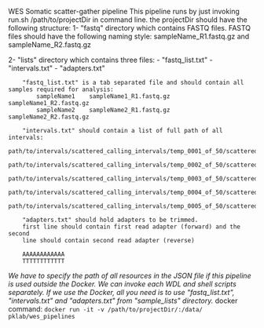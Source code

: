 WES Somatic scatter-gather pipeline
This pipeline runs by just invoking run.sh /path/to/projectDir in command line.
the projectDir should have the following structure:
1- "fastq" directory which contains FASTQ files. FASTQ files should have the following naming style:
    sampleName_R1.fastq.gz and sampleName_R2.fastq.gz

2- "lists" directory which contains three files:
    - "fastq_list.txt"
    - "intervals.txt"
    - "adapters.txt"

        "fastq_list.txt" is a tab separated file and should contain all samples required for analysis:
            sampleName1    sampleName1_R1.fastq.gz    sampleName1_R2.fastq.gz
            sampleName2    sampleName2_R1.fastq.gz    sampleName2_R2.fastq.gz

        "intervals.txt" should contain a list of full path of all intervals:
        path/to/intervals/scattered_calling_intervals/temp_0001_of_50/scattered.interval_list
        path/to/intervals/scattered_calling_intervals/temp_0002_of_50/scattered.interval_list
        path/to/intervals/scattered_calling_intervals/temp_0003_of_50/scattered.interval_list
        path/to/intervals/scattered_calling_intervals/temp_0004_of_50/scattered.interval_list
        path/to/intervals/scattered_calling_intervals/temp_0005_of_50/scattered.interval_list

        "adapters.txt" should hold adapters to be trimmed.
        first line should contain first read adapter (forward) and the second
        line should contain second read adapter (reverse)

        AAAAAAAAAAAA
        TTTTTTTTTTTT
*We have to specify the path of all resources in the JSON file if this pipeline is used outside the Docker.*
*We can invoke each WDL and shell scripts separately.*
*If we use the Docker, all you need is to use "fastq_list.txt", "intervals.txt" and "adapters.txt" from "sample_lists" directory.*
docker command: `docker run -it -v /path/to/projectDir/:/data/ pklab/wes_pipelines`